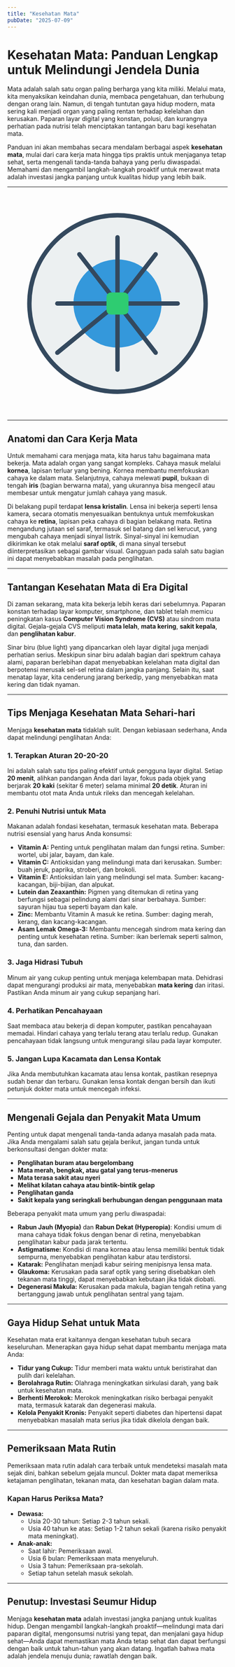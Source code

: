 ```yaml
---
title: "Kesehatan Mata"
pubDate: "2025-07-09"
---
```


# Kesehatan Mata: Panduan Lengkap untuk Melindungi Jendela Dunia

Mata adalah salah satu organ paling berharga yang kita miliki. Melalui mata, kita menyaksikan keindahan dunia, membaca pengetahuan, dan terhubung dengan orang lain. Namun, di tengah tuntutan gaya hidup modern, mata sering kali menjadi organ yang paling rentan terhadap kelelahan dan kerusakan. Paparan layar digital yang konstan, polusi, dan kurangnya perhatian pada nutrisi telah menciptakan tantangan baru bagi kesehatan mata.

Panduan ini akan membahas secara mendalam berbagai aspek **kesehatan mata**, mulai dari cara kerja mata hingga tips praktis untuk menjaganya tetap sehat, serta mengenali tanda-tanda bahaya yang perlu diwaspadai. Memahami dan mengambil langkah-langkah proaktif untuk merawat mata adalah investasi jangka panjang untuk kualitas hidup yang lebih baik.

---

<div align="center">
  <img src="data:image/svg+xml;utf8,<svg xmlns='http://www.w3.org/2000/svg' viewBox='0 0 100 100'>
    <circle cx='50' cy='50' r='40' fill='%23ecf0f1' stroke='%2334495e' stroke-width='2'/>
    <circle cx='50' cy='50' r='20' fill='%233498db'/>
    <path d='M50 50 L50 20' stroke='%2334495e' stroke-width='2' stroke-linecap='round'/>
    <path d='M50 50 L67.32 27.68' stroke='%2334495e' stroke-width='2' stroke-linecap='round'/>
    <path d='M50 50 L77.32 50' stroke='%2334495e' stroke-width='2' stroke-linecap='round'/>
    <path d='M50 50 L67.32 72.32' stroke='%2334495e' stroke-width='2' stroke-linecap='round'/>
    <path d='M50 50 L50 80' stroke='%2334495e' stroke-width='2' stroke-linecap='round'/>
    <path d='M50 50 L22.68 72.32' stroke='%2334495e' stroke-width='2' stroke-linecap='round'/>
    <path d='M50 50 L22.68 50' stroke='%2334495e' stroke-width='2' stroke-linecap='round'/>
    <path d='M50 50 L32.68 27.68' stroke='%2334495e' stroke-width='2' stroke-linecap='round'/>
    <rect x='45' y='45' width='10' height='10' fill='%232ecc71' rx='2' ry='2'/>
  </svg>">
</div>

---

## Anatomi dan Cara Kerja Mata

Untuk memahami cara menjaga mata, kita harus tahu bagaimana mata bekerja. Mata adalah organ yang sangat kompleks. Cahaya masuk melalui **kornea**, lapisan terluar yang bening. Kornea membantu memfokuskan cahaya ke dalam mata. Selanjutnya, cahaya melewati **pupil**, bukaan di tengah **iris** (bagian berwarna mata), yang ukurannya bisa mengecil atau membesar untuk mengatur jumlah cahaya yang masuk.

Di belakang pupil terdapat **lensa kristalin**. Lensa ini bekerja seperti lensa kamera, secara otomatis menyesuaikan bentuknya untuk memfokuskan cahaya ke **retina**, lapisan peka cahaya di bagian belakang mata. Retina mengandung jutaan sel saraf, termasuk sel batang dan sel kerucut, yang mengubah cahaya menjadi sinyal listrik. Sinyal-sinyal ini kemudian dikirimkan ke otak melalui **saraf optik**, di mana sinyal tersebut diinterpretasikan sebagai gambar visual. Gangguan pada salah satu bagian ini dapat menyebabkan masalah pada penglihatan.

---

## Tantangan Kesehatan Mata di Era Digital

Di zaman sekarang, mata kita bekerja lebih keras dari sebelumnya. Paparan konstan terhadap layar komputer, smartphone, dan tablet telah memicu peningkatan kasus **Computer Vision Syndrome (CVS)** atau sindrom mata digital. Gejala-gejala CVS meliputi **mata lelah**, **mata kering**, **sakit kepala**, dan **penglihatan kabur**.

Sinar biru (blue light) yang dipancarkan oleh layar digital juga menjadi perhatian serius. Meskipun sinar biru adalah bagian dari spektrum cahaya alami, paparan berlebihan dapat menyebabkan kelelahan mata digital dan berpotensi merusak sel-sel retina dalam jangka panjang. Selain itu, saat menatap layar, kita cenderung jarang berkedip, yang menyebabkan mata kering dan tidak nyaman.

---

## Tips Menjaga Kesehatan Mata Sehari-hari

Menjaga **kesehatan mata** tidaklah sulit. Dengan kebiasaan sederhana, Anda dapat melindungi penglihatan Anda:

### 1. Terapkan Aturan 20-20-20

Ini adalah salah satu tips paling efektif untuk pengguna layar digital. Setiap **20 menit**, alihkan pandangan Anda dari layar, fokus pada objek yang berjarak **20 kaki** (sekitar 6 meter) selama minimal **20 detik**. Aturan ini membantu otot mata Anda untuk rileks dan mencegah kelelahan.

### 2. Penuhi Nutrisi untuk Mata

Makanan adalah fondasi kesehatan, termasuk kesehatan mata. Beberapa nutrisi esensial yang harus Anda konsumsi:
* **Vitamin A:** Penting untuk penglihatan malam dan fungsi retina. Sumber: wortel, ubi jalar, bayam, dan kale.
* **Vitamin C:** Antioksidan yang melindungi mata dari kerusakan. Sumber: buah jeruk, paprika, stroberi, dan brokoli.
* **Vitamin E:** Antioksidan lain yang melindungi sel mata. Sumber: kacang-kacangan, biji-bijian, dan alpukat.
* **Lutein dan Zeaxanthin:** Pigmen yang ditemukan di retina yang berfungsi sebagai pelindung alami dari sinar berbahaya. Sumber: sayuran hijau tua seperti bayam dan kale.
* **Zinc:** Membantu Vitamin A masuk ke retina. Sumber: daging merah, kerang, dan kacang-kacangan.
* **Asam Lemak Omega-3:** Membantu mencegah sindrom mata kering dan penting untuk kesehatan retina. Sumber: ikan berlemak seperti salmon, tuna, dan sarden.

### 3. Jaga Hidrasi Tubuh

Minum air yang cukup penting untuk menjaga kelembapan mata. Dehidrasi dapat mengurangi produksi air mata, menyebabkan **mata kering** dan iritasi. Pastikan Anda minum air yang cukup sepanjang hari.

### 4. Perhatikan Pencahayaan

Saat membaca atau bekerja di depan komputer, pastikan pencahayaan memadai. Hindari cahaya yang terlalu terang atau terlalu redup. Gunakan pencahayaan tidak langsung untuk mengurangi silau pada layar komputer.

### 5. Jangan Lupa Kacamata dan Lensa Kontak

Jika Anda membutuhkan kacamata atau lensa kontak, pastikan resepnya sudah benar dan terbaru. Gunakan lensa kontak dengan bersih dan ikuti petunjuk dokter mata untuk mencegah infeksi.

---

## Mengenali Gejala dan Penyakit Mata Umum

Penting untuk dapat mengenali tanda-tanda adanya masalah pada mata. Jika Anda mengalami salah satu gejala berikut, jangan tunda untuk berkonsultasi dengan dokter mata:
* **Penglihatan buram atau bergelombang**
* **Mata merah, bengkak, atau gatal yang terus-menerus**
* **Mata terasa sakit atau nyeri**
* **Melihat kilatan cahaya atau bintik-bintik gelap**
* **Penglihatan ganda**
* **Sakit kepala yang seringkali berhubungan dengan penggunaan mata**

Beberapa penyakit mata umum yang perlu diwaspadai:
* **Rabun Jauh (Myopia)** dan **Rabun Dekat (Hyperopia)**: Kondisi umum di mana cahaya tidak fokus dengan benar di retina, menyebabkan penglihatan kabur pada jarak tertentu.
* **Astigmatisme:** Kondisi di mana kornea atau lensa memiliki bentuk tidak sempurna, menyebabkan penglihatan kabur atau terdistorsi.
* **Katarak:** Penglihatan menjadi kabur seiring menipisnya lensa mata.
* **Glaukoma:** Kerusakan pada saraf optik yang sering disebabkan oleh tekanan mata tinggi, dapat menyebabkan kebutaan jika tidak diobati.
* **Degenerasi Makula:** Kerusakan pada makula, bagian tengah retina yang bertanggung jawab untuk penglihatan sentral yang tajam.

---

## Gaya Hidup Sehat untuk Mata

Kesehatan mata erat kaitannya dengan kesehatan tubuh secara keseluruhan. Menerapkan gaya hidup sehat dapat membantu menjaga mata Anda:
* **Tidur yang Cukup:** Tidur memberi mata waktu untuk beristirahat dan pulih dari kelelahan.
* **Berolahraga Rutin:** Olahraga meningkatkan sirkulasi darah, yang baik untuk kesehatan mata.
* **Berhenti Merokok:** Merokok meningkatkan risiko berbagai penyakit mata, termasuk katarak dan degenerasi makula.
* **Kelola Penyakit Kronis:** Penyakit seperti diabetes dan hipertensi dapat menyebabkan masalah mata serius jika tidak dikelola dengan baik.

---

## Pemeriksaan Mata Rutin

Pemeriksaan mata rutin adalah cara terbaik untuk mendeteksi masalah mata sejak dini, bahkan sebelum gejala muncul. Dokter mata dapat memeriksa ketajaman penglihatan, tekanan mata, dan kesehatan bagian dalam mata.

### Kapan Harus Periksa Mata?
* **Dewasa:**
    * Usia 20-30 tahun: Setiap 2-3 tahun sekali.
    * Usia 40 tahun ke atas: Setiap 1-2 tahun sekali (karena risiko penyakit mata meningkat).
* **Anak-anak:**
    * Saat lahir: Pemeriksaan awal.
    * Usia 6 bulan: Pemeriksaan mata menyeluruh.
    * Usia 3 tahun: Pemeriksaan pra-sekolah.
    * Setiap tahun setelah masuk sekolah.

---

## Penutup: Investasi Seumur Hidup

Menjaga **kesehatan mata** adalah investasi jangka panjang untuk kualitas hidup. Dengan mengambil langkah-langkah proaktif—melindungi mata dari paparan digital, mengonsumsi nutrisi yang tepat, dan menjalani gaya hidup sehat—Anda dapat memastikan mata Anda tetap sehat dan dapat berfungsi dengan baik untuk tahun-tahun yang akan datang. Ingatlah bahwa mata adalah jendela menuju dunia; rawatlah dengan baik.
